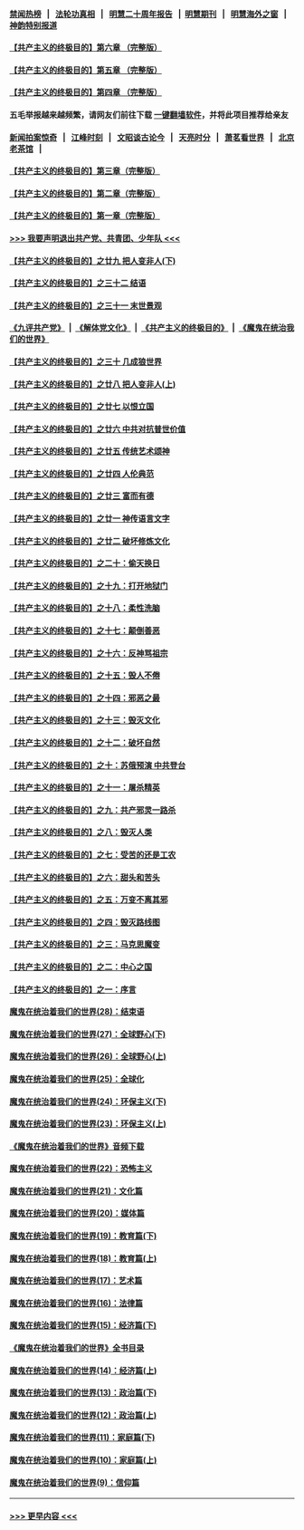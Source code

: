 #### [禁闻热榜](热点新闻.md?=0)  &nbsp;&nbsp;|&nbsp;&nbsp; [法轮功真相](https://github.com/gfw-breaker/truth/blob/master/README.md?=0) &nbsp;&nbsp;|&nbsp;&nbsp; [明慧二十周年报告](https://github.com/gfw-breaker/mh-reports/blob/master/README.md?=0) &nbsp;&nbsp;|&nbsp;&nbsp;[明慧期刊](https://github.com/gfw-breaker/mh-qikan) &nbsp;&nbsp;|&nbsp;&nbsp; [明慧海外之窗](https://github.com/gfw-breaker/mh-news/blob/master/README.md?=0) &nbsp;&nbsp;|&nbsp;&nbsp; [神韵特别报道](https://github.com/gfw-breaker/mh-news/blob/master/shenyun.md?=0)
#### [【共产主义的终极目的】第六章 （完整版）](../pages/nsc422/n11428913.md?t=03100803) 
#### [【共产主义的终极目的】第五章 （完整版）](../pages/nsc422/n11428912.md?t=03100803) 
#### [【共产主义的终极目的】第四章 （完整版）](../pages/nsc422/n11428907.md?t=03100803) 
#### 五毛举报越来越频繁，请网友们前往下载 [一键翻墙软件](https://github.com/gfw-breaker/ssr-accounts)，并将此项目推荐给亲友
#### [新闻拍案惊奇](https://github.com/gfw-breaker/banned-news/blob/master/pages/link4.md) &nbsp;&nbsp;|&nbsp;&nbsp; [江峰时刻](https://github.com/gfw-breaker/banned-news/blob/master/pages/link4.md) &nbsp;&nbsp;|&nbsp;&nbsp; [文昭谈古论今](https://github.com/gfw-breaker/banned-news/blob/master/pages/link4.md) &nbsp;&nbsp;|&nbsp;&nbsp; [天亮时分](https://github.com/gfw-breaker/banned-news/blob/master/pages/link4.md) &nbsp;&nbsp;|&nbsp;&nbsp; [萧茗看世界](https://github.com/gfw-breaker/banned-news/blob/master/pages/link4.md) &nbsp;&nbsp;|&nbsp;&nbsp; [北京老茶馆](https://github.com/gfw-breaker/banned-news/blob/master/pages/link4.md) &nbsp;&nbsp;|&nbsp;&nbsp; 
#### [【共产主义的终极目的】第三章（完整版）](../pages/nsc422/n11428848.md?t=03100803) 
#### [【共产主义的终极目的】第二章（完整版）](../pages/nsc422/n11428831.md?t=03100803) 
#### [【共产主义的终极目的】第一章（完整版）](../pages/nsc422/n11417651.md?t=03100803) 
#### [>>> 我要声明退出共产党、共青团、少年队 <<<](https://github.com/begood0513/goodnews/blob/master/quit/letter.md) 
#### [【共产主义的终极目的】之廿九 把人变非人(下)](../pages/nsc422/n11344140.md?t=03100803) 
#### [【共产主义的终极目的】之三十二 结语](../pages/nsc422/n11360535.md?t=03100803) 
#### [【共产主义的终极目的】之三十一 末世景观](../pages/nsc422/n11351129.md?t=03100803) 
#### [《九评共产党》](https://github.com/begood0513/9ping.md/blob/master/README.md) &nbsp;|&nbsp; [《解体党文化》](../../../../jtdwh.md/blob/master/README.md)  &nbsp;|&nbsp; [《共产主义的终极目的》](../../../../gczydzjmd.md/blob/master/README.md) &nbsp;|&nbsp; [《魔鬼在统治我们的世界》](../../../../mgztzwmdsj.md/blob/master/README.md) 
#### [【共产主义的终极目的】之三十 几成狼世界](../pages/nsc422/n11348280.md?t=03100803) 
#### [【共产主义的终极目的】之廿八 把人变非人(上)](../pages/nsc422/n11340492.md?t=03100803) 
#### [【共产主义的终极目的】之廿七 以恨立国](../pages/nsc422/n11336944.md?t=03100803) 
#### [【共产主义的终极目的】之廿六 中共对抗普世价值](../pages/nsc422/n11324785.md?t=03100803) 
#### [【共产主义的终极目的】之廿五 传统艺术颂神](../pages/nsc422/n11296396.md?t=03100803) 
#### [【共产主义的终极目的】之廿四 人伦典范](../pages/nsc422/n11296397.md?t=03100803) 
#### [【共产主义的终极目的】之廿三 富而有德](../pages/nsc422/n11283598.md?t=03100803) 
#### [【共产主义的终极目的】之廿一 神传语言文字](../pages/nsc422/n11263265.md?t=03100803) 
#### [【共产主义的终极目的】之廿二 破坏修炼文化](../pages/nsc422/n11245728.md?t=03100803) 
#### [【共产主义的终极目的】之二十：偷天换日](../pages/nsc422/n11238846.md?t=03100803) 
#### [【共产主义的终极目的】之十九：打开地狱门](../pages/nsc422/n11206376.md?t=03100803) 
#### [【共产主义的终极目的】之十八：柔性洗脑](../pages/nsc422/n11199994.md?t=03100803) 
#### [【共产主义的终极目的】之十七：颠倒善恶](../pages/nsc422/n11179782.md?t=03100803) 
#### [【共产主义的终极目的】之十六：反神骂祖宗](../pages/nsc422/n11166798.md?t=03100803) 
#### [【共产主义的终极目的】之十五：毁人不倦](../pages/nsc422/n11166792.md?t=03100803) 
#### [【共产主义的终极目的】之十四：邪恶之最](../pages/nsc422/n11150249.md?t=03100803) 
#### [【共产主义的终极目的】之十三：毁灭文化](../pages/nsc422/n11135227.md?t=03100803) 
#### [【共产主义的终极目的】之十二：破坏自然](../pages/nsc422/n11135214.md?t=03100803) 
#### [【共产主义的终极目的】之十：苏俄预演 中共登台](../pages/nsc422/n11118424.md?t=03100803) 
#### [【共产主义的终极目的】之十一：屠杀精英](../pages/nsc422/n11118442.md?t=03100803) 
#### [【共产主义的终极目的】之九：共产邪灵一路杀](../pages/nsc422/n11114139.md?t=03100803) 
#### [【共产主义的终极目的】之八：毁灭人类](../pages/nsc422/n11108503.md?t=03100803) 
#### [【共产主义的终极目的】之七：受苦的还是工农](../pages/nsc422/n11101809.md?t=03100803) 
#### [【共产主义的终极目的】之六：甜头和苦头](../pages/nsc422/n11096971.md?t=03100803) 
#### [【共产主义的终极目的】之五：万变不离其邪](../pages/nsc422/n11091285.md?t=03100803) 
#### [【共产主义的终极目的】之四：毁灭路线图](../pages/nsc422/n11086284.md?t=03100803) 
#### [【共产主义的终极目的】之三：马克思魔变](../pages/nsc422/n11061941.md?t=03100803) 
#### [【共产主义的终极目的】之二：中心之国](../pages/nsc422/n11047728.md?t=03100803) 
#### [【共产主义的终极目的】之一：序言](../pages/nsc422/n11086077.md?t=03100803) 
#### [魔鬼在统治着我们的世界(28)：结束语](../pages/nsc422/n10936246.md?t=03100803) 
#### [魔鬼在统治着我们的世界(27)：全球野心(下)](../pages/nsc422/n10928319.md?t=03100803) 
#### [魔鬼在统治着我们的世界(26)：全球野心(上)](../pages/nsc422/n10900318.md?t=03100803) 
#### [魔鬼在统治着我们的世界(25)：全球化](../pages/nsc422/n10788205.md?t=03100803) 
#### [魔鬼在统治着我们的世界(24)：环保主义(下)](../pages/nsc422/n10695307.md?t=03100803) 
#### [魔鬼在统治着我们的世界(23)：环保主义(上)](../pages/nsc422/n10688613.md?t=03100803) 
#### [《魔鬼在统治着我们的世界》音频下载](../pages/nsc422/n10635553.md?t=03100803) 
#### [魔鬼在统治着我们的世界(22)：恐怖主义](../pages/nsc422/n10614727.md?t=03100803) 
#### [魔鬼在统治着我们的世界(21)：文化篇](../pages/nsc422/n10597706.md?t=03100803) 
#### [魔鬼在统治着我们的世界(20)：媒体篇](../pages/nsc422/n10586579.md?t=03100803) 
#### [魔鬼在统治着我们的世界(19)：教育篇(下)](../pages/nsc422/n10564808.md?t=03100803) 
#### [魔鬼在统治着我们的世界(18)：教育篇(上)](../pages/nsc422/n10526970.md?t=03100803) 
#### [魔鬼在统治着我们的世界(17)：艺术篇](../pages/nsc422/n10499093.md?t=03100803) 
#### [魔鬼在统治着我们的世界(16)：法律篇](../pages/nsc422/n10485969.md?t=03100803) 
#### [魔鬼在统治着我们的世界(15)：经济篇(下)](../pages/nsc422/n10469975.md?t=03100803) 
#### [《魔鬼在统治着我们的世界》全书目录](../pages/nsc422/n10464261.md?t=03100803) 
#### [魔鬼在统治着我们的世界(14)：经济篇(上)](../pages/nsc422/n10457370.md?t=03100803) 
#### [魔鬼在统治着我们的世界(13)：政治篇(下)](../pages/nsc422/n10448270.md?t=03100803) 
#### [魔鬼在统治着我们的世界(12)：政治篇(上)](../pages/nsc422/n10444576.md?t=03100803) 
#### [魔鬼在统治着我们的世界(11)：家庭篇(下)](../pages/nsc422/n10440961.md?t=03100803) 
#### [魔鬼在统治着我们的世界(10)：家庭篇(上)](../pages/nsc422/n10435448.md?t=03100803) 
#### [魔鬼在统治着我们的世界(9)：信仰篇](../pages/nsc422/n10432159.md?t=03100803) 

----
#### [ >>> 更早内容 <<< ](../indexes/nsc422-earlier.md)
